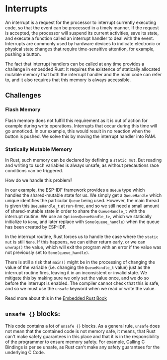 # Interrupts

An interrupt is a request for the processor to interrupt currently executing code, so that the event can be processed in a timely manner. If the request is accepted, the processor will suspend its current activities, save its state, and execute a function called an interrupt handler to deal with the event. Interrupts are commonly used by hardware devices to indicate electronic or physical state changes that require time-sensitive attention, for example, pushing a button.

The fact that interrupt handlers can be called at any time provides a challenge in embedded Rust: It requires the existence of statically allocated mutable memory that both the interrupt handler and the main code can refer to, and it also requires that this memory is always accessible.

## Challenges

### Flash Memory

Flash memory does not fulfill this requirement as it is out of action for example during write operations. Interrupts that occur during this time will go unnoticed. In our example, this would result in no reaction when the button is pushed. We solve this by moving the interrupt handler into RAM.
### Statically Mutable Memory

In Rust, such memory can be declared by defining a `static mut`. But reading and writing to such variables is always unsafe, as without precautions race conditions can be triggered.

How do we handle this problem?

In our example, the ESP-IDF framework provides a `Queue` type which handles the shared-mutable state for us. We simply get a `QueueHandle` which unique identifies the particular `Queue` being used. However, the main thread is given this `QueueHandle_t` at run-time, and so we still need a small amount of shared-mutable state in order to share the `QueueHandle_t` with the interrupt routine. We use an `Option<QueueHandle_t>`, which we statically initialize to `None`, and later replace with `Some(queue_handle)` when the queue has been created by ESP-IDF.

In the interrupt routine, Rust forces us to handle the case where the `static mut` is still `None`. If this happens, we can either return early, or we can `unwrap()` the value, which will exit the program with an error if the value was not previously set to `Some(queue_handle)`.

There is still a risk that `main()` might be in the processing of changing the value of the variable (i.e. changing the `QueueHandle_t` value) just as the interrupt routine fires, leaving it in an inconsistent or invalid state. We mitigate this by making sure we only set the value once, and we do so before the interrupt is enabled. The compiler cannot check that this is safe, and so we must use the `unsafe` keyword when we read or write the value.

<!-- An alternative to the `static mut` variable is to convert the `QueueHandle_t` to an integer, and store it in an `AtomicU32` or similar. These atomic types guarantee they can never be read in an intermediate or invalid state. However, they require special hardware support which is not available on the ESP32-C3. You would also still need to distinguish between a valid `QueueHandle_t` and some value that indicates the queue has not yet been created (perhaps `0xFFFF_FFFF`).
Yet another option is to use a special data structure which disables interrupts automatically when the value is being access. This guarantees that no code can interrupt you when reading or writing the value. This does however increase interrupt latency and in this case because the `QueueHandle_t` is only written once, this is not necessary. -->

Read more about this in the [Embedded Rust Book](https://docs.rust-embedded.org/book/concurrency/index.html)

## `unsafe {}` blocks:

This code contains a lot of `unsafe {}` blocks. As a general rule, `unsafe` does not mean that the contained code is not memory safe, it means, that Rust can't make safety guarantees in this place and that it is in the responsibility of the programmer to ensure memory safety. For example, Calling C Bindings is per se unsafe, as Rust can't make any safety guarantees for the underlying C Code.



